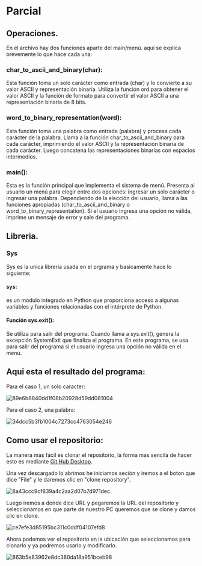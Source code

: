 # Parcial

## Operaciones.
En el archivo hay dos funciones aparte del main/menú.
aqui se explica brevemente lo que hace cada una:

### char_to_ascii_and_binary(char): 
Esta función toma un solo carácter como entrada (char) y lo convierte a su valor ASCII y representación binaria. Utiliza la función ord para obtener el valor ASCII y la función de formato para convertir el valor ASCII a una representación binaria de 8 bits.

### word_to_binary_representation(word): 
Esta función toma una palabra como entrada (palabra) y procesa cada carácter de la palabra. Llama a la función char_to_ascii_and_binary para cada carácter, imprimiendo el valor ASCII y la representación binaria de cada carácter. Luego concatena las representaciones binarias con espacios intermedios.

### main(): 
Esta es la función principal que implementa el sistema de menú. Presenta al usuario un menú para elegir entre dos opciones: ingresar un solo carácter o ingresar una palabra. Dependiendo de la elección del usuario, llama a las funciones apropiadas (char_to_ascii_and_binary o word_to_binary_representation). Si el usuario ingresa una opción no válida, imprime un mensaje de error y sale del programa.

## Libreria.

### Sys
Sys es la unica libreria usada en el prgrama y basicamente hace lo siguiente:

#### sys: 
es un módulo integrado en Python que proporciona acceso a algunas variables y funciones relacionadas con el intérprete de Python.

#### Función sys.exit(): 
Se utiliza para salir del programa. Cuando llama a sys.exit(), genera la excepción SystemExit que finaliza el programa. En este programa, se usa para salir del programa si el usuario ingresa una opción no válida en el menú.

## Aqui esta el resultado del programa:

Para el caso 1, un solo caracter:

![89e6b8840dd1f08b20928d59dd081004](https://github.com/JuanD-20/Parcial/assets/107315767/fd20d099-1a6f-4ded-9eef-04447213267f)

Para el caso 2, una palabra:

![34dcc5b3fb1004c7273cc4763054e246](https://github.com/JuanD-20/Parcial/assets/107315767/d6266593-05c4-45a0-a908-636bb44cde80)

## Como usar el repositorio:

La manera mas facil es clonar el repositorio, la forma mas sencila de hacer esto es mediante [Git Hub Desktop](https://desktop.github.com/).

Una vez descargado lo abrimos he iniciamos seción y iremos a el boton que dice "File" y le daremos clic en "clone repository".

![8a43ccc9cf839a4c2aa2d07b7d971dec](https://github.com/JuanD-20/Parcial/assets/107315767/d6917dd5-5631-4e00-810e-793cd3a05896)

Luego iremos a donde dice URL y pegaremos la URL del repositorio y seleccionamos en que parte de nuestro PC queremos que se clone y damos clic en clone.

![ce7efe3d85195bc311c0ddf04107efd8](https://github.com/JuanD-20/Parcial/assets/107315767/fcd23b80-029f-4905-8411-90e5901788a9)

Ahora podemos ver el repositorio en la ubicación que seleccionamos para clonarlo y ya podremos usarlo y modificarlo.

![863b5e83962e8dc380da18a951bceb98](https://github.com/JuanD-20/Parcial/assets/107315767/54cb205d-4d6c-4793-9cfb-5faf86f3cdc6)



